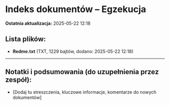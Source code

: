 # Indeks dokumentów – Egzekucja

**Ostatnia aktualizacja:** 2025-05-22 12:18

## Lista plików:

- **Redme.txt** (TXT, 1229 bajtów, dodano: 2025-05-22 12:18)

---
## Notatki i podsumowania (do uzupełnienia przez zespół):

- [Dodaj tu streszczenia, kluczowe informacje, komentarze do nowych dokumentów]
